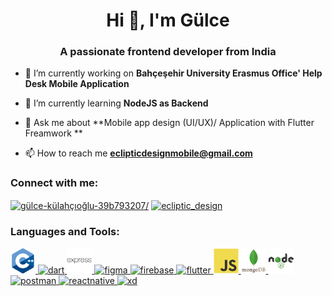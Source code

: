 <h1 align="center">Hi 👋, I'm Gülce</h1>
<h3 align="center">A passionate frontend developer from India</h3>

- 🔭 I’m currently working on **Bahçeşehir University Erasmus Office' Help Desk Mobile Application**

- 🌱 I’m currently learning **NodeJS as Backend**

- 💬 Ask me about **Mobile app design (UI/UX)/ Application with Flutter Freamwork **

- 📫 How to reach me **eclipticdesignmobile@gmail.com**

<h3 align="left">Connect with me:</h3>
<p align="left">
<a href="https://www.linkedin.com/in/g%C3%BClce-k%C3%BClah%C3%A7%C4%B1o%C4%9Flu-39b793207/" target="blank"><img align="center" src="https://cdn.jsdelivr.net/npm/simple-icons@3.0.1/icons/linkedin.svg" alt="gülce-külahçıoğlu-39b793207/" height="30" width="40" /></a>
<a href="https://instagram.com/ecliptic_design" target="blank"><img align="center" src="https://cdn.jsdelivr.net/npm/simple-icons@3.0.1/icons/instagram.svg" alt="ecliptic_design" height="30" width="40" /></a>
</p>

<h3 align="left">Languages and Tools:</h3>
<p align="left"> <a href="https://www.w3schools.com/cpp/" target="_blank"> <img src="https://raw.githubusercontent.com/devicons/devicon/master/icons/cplusplus/cplusplus-original.svg" alt="cplusplus" width="40" height="40"/> </a> <a href="https://dart.dev" target="_blank"> <img src="https://www.vectorlogo.zone/logos/dartlang/dartlang-icon.svg" alt="dart" width="40" height="40"/> </a> <a href="https://expressjs.com" target="_blank"> <img src="https://raw.githubusercontent.com/devicons/devicon/master/icons/express/express-original-wordmark.svg" alt="express" width="40" height="40"/> </a> <a href="https://www.figma.com/" target="_blank"> <img src="https://www.vectorlogo.zone/logos/figma/figma-icon.svg" alt="figma" width="40" height="40"/> </a> <a href="https://firebase.google.com/" target="_blank"> <img src="https://www.vectorlogo.zone/logos/firebase/firebase-icon.svg" alt="firebase" width="40" height="40"/> </a> <a href="https://flutter.dev" target="_blank"> <img src="https://www.vectorlogo.zone/logos/flutterio/flutterio-icon.svg" alt="flutter" width="40" height="40"/> </a> <a href="https://developer.mozilla.org/en-US/docs/Web/JavaScript" target="_blank"> <img src="https://raw.githubusercontent.com/devicons/devicon/master/icons/javascript/javascript-original.svg" alt="javascript" width="40" height="40"/> </a> <a href="https://www.mongodb.com/" target="_blank"> <img src="https://raw.githubusercontent.com/devicons/devicon/master/icons/mongodb/mongodb-original-wordmark.svg" alt="mongodb" width="40" height="40"/> </a> <a href="https://nodejs.org" target="_blank"> <img src="https://raw.githubusercontent.com/devicons/devicon/master/icons/nodejs/nodejs-original-wordmark.svg" alt="nodejs" width="40" height="40"/> </a> <a href="https://postman.com" target="_blank"> <img src="https://www.vectorlogo.zone/logos/getpostman/getpostman-icon.svg" alt="postman" width="40" height="40"/> </a> <a href="https://reactnative.dev/" target="_blank"> <img src="https://reactnative.dev/img/header_logo.svg" alt="reactnative" width="40" height="40"/> </a> <a href="https://www.adobe.com/products/xd.html" target="_blank"> <img src="https://cdn.worldvectorlogo.com/logos/adobe-xd.svg" alt="xd" width="40" height="40"/> </a> </p>
